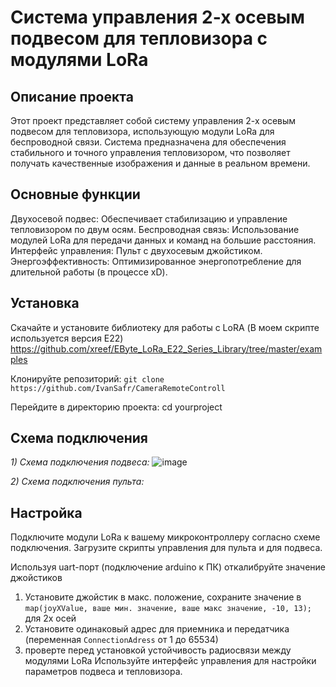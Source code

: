 # Система управления 2-х осевым подвесом для тепловизора с модулями LoRa
## Описание проекта
Этот проект представляет собой систему управления 2-х осевым подвесом для тепловизора, использующую модули LoRa для беспроводной связи. Система предназначена для обеспечения стабильного и точного управления тепловизором, что позволяет получать качественные изображения и данные в реальном времени.

## Основные функции
Двухосевой подвес: Обеспечивает стабилизацию и управление тепловизором по двум осям.
Беспроводная связь: Использование модулей LoRa для передачи данных и команд на большие расстояния.
Интерфейс управления: Пульт с двухосевым джойстиком.
Энергоэффективность: Оптимизированное энергопотребление для длительной работы (в процессе xD).

## Установка
Скачайте и установите библиотеку для работы с LoRA (В моем скрипте используется версия E22) 
https://github.com/xreef/EByte_LoRa_E22_Series_Library/tree/master/examples

Клонируйте репозиторий:
`git clone https://github.com/IvanSafr/CameraRemoteControll`

Перейдите в директорию проекта:
cd yourproject


## Схема подключения
_1) Схема подключения подвеса:_
![image](https://github.com/user-attachments/assets/6100f9cd-0a98-42e1-9dc8-37d520925bed)

_2) Схема подключения пульта:_

## Настройка
Подключите модули LoRa к вашему микроконтроллеру согласно схеме подключения.
Загрузите скрипты управления для пульта и для подвеса.

Используя uart-порт (подключение arduino к ПК) откалибруйте значение джойстиков
1) Установите джойстик в макс. положение, сохраните значение в `map(joyXValue, ваше мин. значение, ваше макс значение, -10, 13);` для 2х осей
2) Установите одинаковый адрес для приемника и передатчика (переменная `ConnectionAdress` от 1 до 65534)
3) проверте перед установкой устойчивость радиосвязи между модулями LoRa
Используйте интерфейс управления для настройки параметров подвеса и тепловизора.
